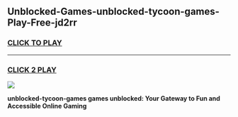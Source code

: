 
## Unblocked-Games-unblocked-tycoon-games-Play-Free-jd2rr
<h3>
<a href="https://premium76.site?title=unblocked-tycoon-games&ref=21A">CLICK TO PLAY</a></h3>
<hr>

<h3>
<a href="https://premium76.site?title=unblocked-tycoon-games&ref=21A">CLICK 2 PLAY</a>
  
</h3>

<a href="https://premium76.site?title=unblocked-tycoon-games&ref=21A"><img src="https://clearcache.store/games.png"></a>


**unblocked-tycoon-games games unblocked: Your Gateway to Fun and Accessible Online Gaming**
